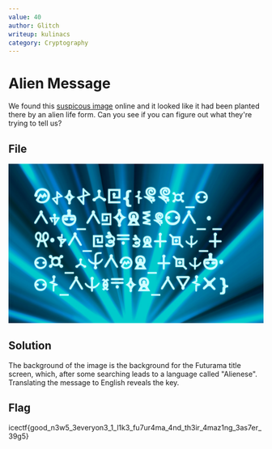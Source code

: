 ```yaml
---
value: 40
author: Glitch
writeup: kulinacs
category: Cryptography
---
```


# Alien Message
We found this [suspicous image](https://play.icec.tf/problem-static/alien_message_b84f283848b7f34fd4c7529186e66e120b0a374c9d0f2a225b0a7a215716afb5.png) online and it looked like it had been planted there by an alien life form. Can you see if you can figure out what they're trying to tell us?

## File

![Alien Text](/images/stage1/alienmessage.png)

## Solution

The background of the image is the background for the Futurama title screen, which, after some searching leads to a language called "Alienese". Translating the message to English reveals the key.

## Flag

icectf{good_n3w5_3everyon3_1_l1k3_fu7ur4ma_4nd_th3ir_4maz1ng_3as7er_39g5}

